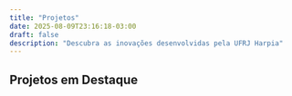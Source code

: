 ```yaml
---
title: "Projetos"
date: 2025-08-09T23:16:18-03:00
draft: false
description: "Descubra as inovações desenvolvidas pela UFRJ Harpia"
---
```



<h2 class="section-title">Projetos em Destaque</h2>

<!-- A grade para os cartões de projetos. O ID é o alvo do JavaScript. -->
<div class="projects-grid" id="projects-grid-container">
<!-- Os cards dos projetos serão inseridos aqui pelo JavaScript -->
</div>

